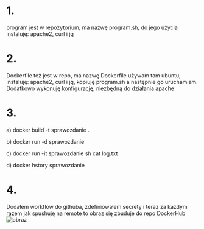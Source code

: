 # 1.
program jest w repozytorium, ma nazwę program.sh, do jego użycia instaluję: apache2, curl i jq
# 2. 
Dockerfile też jest w repo, ma nazwę Dockerfile
używam tam ubuntu, instaluję: apache2, curl i jq, kopiuję program.sh a następnie go uruchamiam. Dodatkowo wykonuję konfigurację, niezbędną do działania apache
# 3.
  a) docker build -t sprawozdanie .
  
  b) docker run -d sprawozdanie
  
  c) docker run -it sprawozdanie sh
     cat log.txt
     
  d) docker hstory sprawozdanie
  
# 4.
Dodałem workflow do githuba, zdefiniowałem secrety i teraz za każdym razem jak spushuję na remote to obraz się zbuduje do repo DockerHub
![obraz](https://user-images.githubusercontent.com/53970326/141201195-445f6e7d-bb99-469c-96f0-6602169e7651.png)

